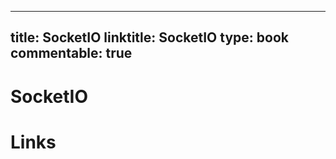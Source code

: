 
---
title: SocketIO
linktitle: SocketIO
type: book
commentable: true
---

# SocketIO

# Links

    